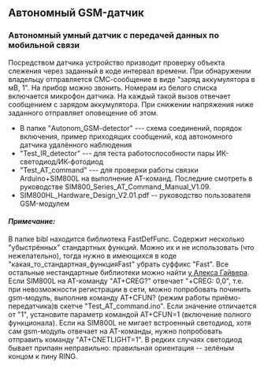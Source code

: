 ## Автономный GSM-датчик

### Автономный умный датчик с передачей данных по мобильной связи

Посредством датчика устройство призводит проверку объекта слежения через заданный в коде интервал времени. При обнаружении владельцу отправляется СМС-сообщение в виде "заряд аккумулятора в мВ, 1". На прибор можно звонить. Номерам из белого списка включается микрофон датчика. На каждый такой вызов отвечает сообщением с зарядом аккумулятора. При снижении напряжения ниже заданного отправляет оповещение об этом.

+ В папке "Autonom_GSM-detector" --- схема соединений, порядок включения, пример приходящих сообщений, код автономного датчика удалённого наблюдения
+ "Test_IR_detector" --- для теста работоспособности пары ИК-светодиод/ИК-фотодиод
+ "Test_AT_command"  --- для проверки работы связки Arduino+SIM800L на выполнение AT-команд. Последние смотреть в руководстве       SIM800_Series_AT_Command_Manual_V1.09.
+ SIM800HL_Hardware_Design_V2.01.pdf -- руководство пользователя GSM-модулем

#### ___Примечание:___

В папке bibl находится библиотека FastDefFunc.  Содержит несколько "убыстрённых" стандартных функций.  Можно их и не использовать (что нежелательно), тогда нужно в имеющихся в коде "какая_то_стандартная_функцияFast" убрать суффикс "Fast". Все остальные нестандартные библиотеки можно найти [у Алекса Гайвера](https://github.com/GyverLibs).
Если SIM800L на AT-команду  "AT+CREG?" отвечает "+CREG: 0,0", т.е. при невозможности регистрации в сети, можно попробовать починить gsm-модуль, выполнив команду AT+CFUN? (режим работы приёмо-передатчика)в скетче "Test_AT_command.ino". Если значение отличается от "1", установите параметр командой AT+CFUN=1 (включение полного функционала). Если на SIM800L не мигает встроенный светодиод, хотя сам gsm-модуль отвечает на AT-команды, нужно попробовать отправить команду "AT+CNETLIGHT=1". В редких случаях светодиод бывает припаян неправильно: правильная ориентация -- зелёным концом к пину RING.
